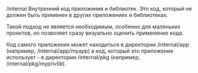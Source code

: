 /internal
Внутренний код приложения и библиотек. Это код, который не должен быть применен в других приложениях и библиотеках. 

Такой подход не является необходимым, особенно для маленьких проектов, но позволяет сразу визуально оценить применение кода. 

Код самого приложения может находиться в директории /internal/app (например, /internal/app/myapp) а код, который это приложение использует - в директории /internal/pkg (например, /internal/pkg/myprivlib).